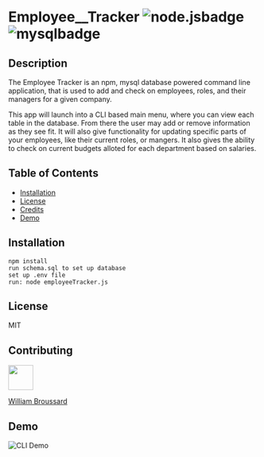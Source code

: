 
# Employee__Tracker ![node.jsbadge](https://img.shields.io/static/v1?label=node.js&message=enabled&color=success)![mysqlbadge](https://img.shields.io/static/v1?label=mySQL&message=enabled&color=success)
## Description

The Employee Tracker is an npm, mysql database powered command line application, that is used to add and check on employees, roles, and their managers for a given company.

This app will launch into a CLI based main menu, where you can view each table in the database. From there the user may add or remove information as they see fit.
It will also give functionality for updating specific parts of your employees, like their current roles, or mangers.
It also gives the ability to check on current budgets alloted for each department based on salaries.

## Table of Contents
* [Installation](#installation)
* [License](#license)
* [Credits](#contributing)
* [Demo](#demo)

## Installation
```
npm install
run schema.sql to set up database
set up .env file
run: node employeeTracker.js
```
## License
MIT
## Contributing
<img src="https://avatars3.githubusercontent.com/u/61363843?v=4" height="50" width="50"> 

[William Broussard](https://github.com/Karsus7)

## Demo
![CLI Demo]()
